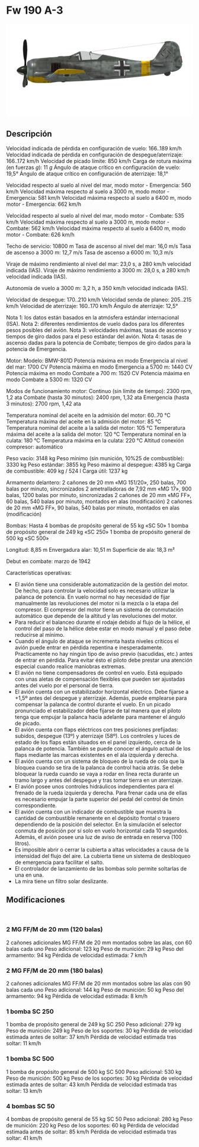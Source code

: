 # Fw 190 A-3

![fw190a3](../images/fw190a3.png)

## Descripción

Velocidad indicada de pérdida en configuración de vuelo: 166..189 km/h
Velocidad indicada de pérdida en configuración de despegue/aterrizaje: 166..172 km/h
Velocidad de picado límite: 850 km/h
Carga de rotura máxima (en fuerzas <i>g</i>): 11 <i>g</i>
Ángulo de ataque crítico en configuración de vuelo: 19,5°
Ángulo de ataque crítico en configuración de aterrizaje: 18,1°

Velocidad respecto al suelo al nivel del mar, modo motor - Emergencia: 560 km/h
Velocidad máxima respecto al suelo a 3000 m, modo motor - Emergencia: 581 km/h
Velocidad máxima respecto al suelo a 6400 m, modo motor - Emergencia: 662 km/h

Velocidad respecto al suelo al nivel del mar, modo motor - Combate: 535 km/h
Velocidad máxima respecto al suelo a 3000 m, modo motor - Combate: 562 km/h
Velocidad máxima respecto al suelo a 6400 m, modo motor - Combate: 626 km/h

Techo de servicio: 10800 m
Tasa de ascenso al nivel del mar: 16,0 m/s
Tasa de ascenso a 3000 m: 12,7 m/s
Tasa de ascenso a 6000 m: 10,3 m/s

Viraje de máximo rendimiento al nivel del mar: 23,0 s, a 280 km/h velocidad indicada (IAS).
Viraje de máximo rendimiento a 3000 m: 28,0 s, a 280 km/h velocidad indicada (IAS).

Autonomía de vuelo a 3000 m: 3,2 h, a 350 km/h velocidad indicada (IAS).

Velocidad de despegue: 170..210 km/h
Velocidad senda de planeo: 205..215 km/h
Velocidad de aterrizaje: 160..170 km/h
Ángulo de aterrizaje: 12,5°

Nota 1: los datos están basados en la atmósfera estándar internacional (ISA).
Nota 2: diferentes rendimientos de vuelo dados para los diferentes pesos posibles del avión.
Nota 3: velocidades máximas, tasas de ascenso y tiempos de giro dados para el peso estándar del avión.
Nota 4: tasas de ascenso dadas para la potencia de Combate; tiempos de giro dados para la potencia de Emergencia.

Motor:
Modelo: BMW-801D
Potencia máxima en modo Emergencia al nivel del mar: 1700 CV
Potencia máxima en modo Emergencia a 5700 m: 1440 CV
Potencia máxima en modo Combate a 700 m: 1520 CV
Potencia máxima en modo Combate a 5300 m: 1320 CV

Modos de funcionamiento motor:
Continuo (sin límite de tiempo): 2300 rpm, 1,2 ata
Combate (hasta 30 minutos): 2400 rpm, 1,32 ata
Emergencia (hasta 3 minutos): 2700 rpm, 1,42 ata

Temperatura nominal del aceite en la admisión del motor: 60..70 °C
Temperatura máxima del aceite en la admisión del motor: 85 °C
Temperatura nominal del aceite a la salida del motor: 105 °C
Temperatura máxima del aceite a la salida del motor: 120 °C
Temperatura nominal en la culata: 180 °C
Temperatura máxima en la culata: 220 °C
Altitud conexión compresor: automático

Peso vacío: 3148 kg
Peso mínimo (sin munición, 10%25 de combustible): 3330 kg
Peso estándar: 3855 kg
Peso máximo al despegue: 4385 kg
Carga de combustible: 409 kg / 524 l
Carga útil: 1237 kg

Armamento delantero:
2 cañones de 20 mm «MG 151/20», 250 balas, 700 balas por minuto, sincronizados
2 ametralladoras de 7,92 mm «MG 17», 900 balas, 1200 balas por minuto, sincronizadas
2 cañones de 20 mm «MG FF», 60 balas, 540 balas por minuto, montados en alas (modificación)
2 cañones de 20 mm «MG FF», 90 balas, 540 balas por minuto, montados en alas (modificación)

Bombas:
Hasta 4 bombas de propósito general de 55 kg «SC 50»
1 bomba de propósito general de 249 kg «SC 250»
1 bomba de propósito general de 500 kg «SC 500»

Longitud: 8,85 m
Envergadura alar: 10,51 m
Superficie de ala: 18,3 m²

Debut en combate: marzo de 1942

Características operativas:
- El avión tiene una considerable automatización de la gestión del motor. De hecho, para controlar la velocidad solo es necesario utilizar la palanca de potencia. En vuelo normal no hay necesidad de fijar manualmente las revoluciones del motor ni la mezcla o la etapa del compresor. El compresor del motor tiene un sistema de conmutación automático que depende de la altitud y las revoluciones del motor.
- Para reducir el balanceo durante el rodaje debido al flujo de la hélice, el control del paso de la hélice debe estar en modo manual y el paso debe reducirse al mínimo.
- Cuando el ángulo de ataque se incrementa hasta niveles críticos el avión puede entrar en pérdida repentina e inesperadamente. Practicamente no hay ningún tipo de aviso previo (sacudidas, etc.) antes de entrar en pérdida. Para evitar ésto el piloto debe prestar una atención especial cuando realice maniobras extremas.
- El avión no tiene compensadores de control en vuelo. Está equipado con unas aletas de compensación flexibles que pueden ser ajustadas antes del vuelo por el personal de tierra.
- El avión cuenta con un estabilizador horizontal eléctrico. Debe fijarse a +1,5º antes del despegue y aterrizaje. Además, puede emplearse para compensar la palanca de control durante el vuelo. En un picado pronunciado el estabilizador debe fijarse de tal manera que el piloto tenga que empujar la palanca hacia adelante para mantener el ángulo de picado.
- El avión cuenta con flaps eléctricos con tres posiciones prefijadas: subidos, despegue (13º) y aterrizaje (58º). Los controles y luces de estado de los flaps están situados en el panel izquierdo, cerca de la palanca de potencia. También se puede conocer el ángulo actual de los flaps mediante las marcas existentes en el ala izquierda y derecha.
- El avión cuenta con un sistema de bloqueo de la rueda de cola que la bloquea cuando se tira de la palanca de control hacia atrás. Se debe bloquear la rueda cuando se vaya a rodar en línea recta durante un tramo largo y antes del despegue y tras tomar tierra en un aterrizaje.
- El avión posee unos controles hidráulicos independientes para el frenado de la rueda izquierda y derecha. Para frenar cada una de ellas es necesario empujar la parte superior del pedal del control de timón correspondiente.
- El avión cuenta con un indicador de combustible que muestra la cantidad de combustible remanente en el depósito frontal o trasero dependiendo de la posición del selector. En la simulación el selector conmuta de posición por sí solo en vuelo horizontal cada 10 segundos. Además, el avión posee una luz de aviso de entrada en reserva (100 litros).
- Es imposible abrir o cerrar la cubierta a altas velocidades a causa de la intensidad del flujo del aire. La cubierta tiene un sistema de desbloqueo de emergencia para facilitar el salto.
- El controlador de lanzamiento de las bombas solo permite soltarlas de una en una.
- La mira tiene un filtro solar deslizante.

## Modificaciones
﻿


### 2 MG FF/M de 20 mm (120 balas)

2 cañones adicionales MG FF/M de 20 mm montados sobre las alas, con 60 balas cada uno
Peso adicional: 123 kg
Peso de munición: 29 kg
Peso del armamento: 94 kg
Pérdida de velocidad estimada: 7 km/h﻿


### 2 MG FF/M de 20 mm (180 balas)

2 cañones adicionales MG FF/M de 20 mm montados sobre las alas con 90 balas cada uno
Peso adicional: 144 kg
Peso de munición: 50 kg
Peso del armamento: 94 kg
Pérdida de velocidad estimada: 8 km/h﻿


### 1 bomba SC 250

1 bomba de propósito general de 249 kg SC 250
Peso adicional: 279 kg
Peso de munición: 249 kg
Peso de los soportes: 30 kg
Pérdida de velocidad estimada antes de soltar: 37 km/h
Pérdida de velocidad estimada tras soltar: 11 km/h﻿


### 1 bomba SC 500

1 bomba de propósito general de 500 kg SC 500
Peso adicional: 530 kg
Peso de munición: 500 kg
Peso de los soportes: 30 kg
Pérdida de velocidad estimada antes de soltar: 43 km/h
Pérdida de velocidad estimada tras soltar: 13 km/h﻿


### 4 bombas SC 50

4 bombas de propósito general de 55 kg SC 50
Peso adicional: 280 kg
Peso de munición: 220 kg
Peso de los soportes: 60 kg
Pérdida de velocidad estimada antes de soltar: 85 km/h
Pérdida de velocidad estimada tras soltar: 41 km/h